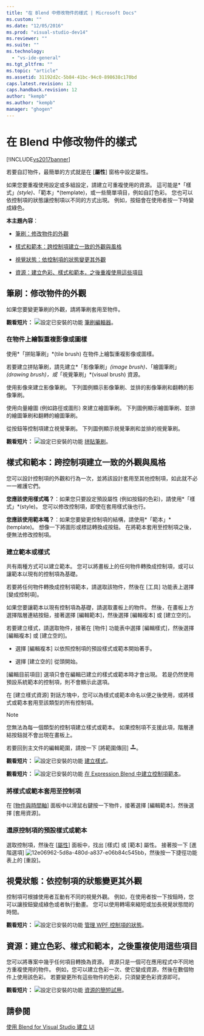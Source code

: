 ```yaml
---
title: "在 Blend 中修改物件的樣式 | Microsoft Docs"
ms.custom: ""
ms.date: "12/05/2016"
ms.prod: "visual-studio-dev14"
ms.reviewer: ""
ms.suite: ""
ms.technology: 
  - "vs-ide-general"
ms.tgt_pltfrm: ""
ms.topic: "article"
ms.assetid: 31192d2c-5b84-41bc-94c0-898638c170bd
caps.latest.revision: 12
caps.handback.revision: 12
author: "kempb"
ms.author: "kempb"
manager: "ghogen"
---
```

# 在 Blend 中修改物件的樣式
[!INCLUDE[vs2017banner](../code-quality/includes/vs2017banner.md)]

若要自訂物件，最簡單的方式就是在 \[**屬性**\] 窗格中設定屬性。  
  
 如果您要重複使用設定或多組設定，請建立可重複使用的資源。  這可能是*「樣式」*\(style\)、*「範本」*\(template\)，或一些簡單項目，例如自訂色彩。  您也可以依控制項的狀態讓控制項以不同的方式出現。  例如，按鈕會在使用者按一下時變成綠色。  
  
 **本主題內容**：  
  
-   [筆刷：修改物件的外觀](#Brushes)  
  
-   [樣式和範本：跨控制項建立一致的外觀與風格](#Styles)  
  
-   [視覺狀態：依控制項的狀態變更其外觀](#Visual)  
  
-   [資源：建立色彩、樣式和範本，之後重複使用這些項目](#Resources)  
  
##  <a name="Brushes"></a> 筆刷：修改物件的外觀  
 如果您要變更筆刷的外觀，請將筆刷套用至物件。  
  
 **觀看短片：** ![設定已安裝的功能](../designers/media/bldadminconsoleinitialconfigicon.png "BldAdminConsoleInitialConfigIcon") [筆刷編輯器](http://www.popscreen.com/v/6A4mO/Microsoft-Expression-Blend-The-Brushes-Editor)。  
  
### 在物件上繪製重複影像或圖樣  
 使用*「拼貼筆刷」*\(tile brush\) 在物件上繪製重複影像或圖樣。  
  
 若要建立拼貼筆刷，請先建立*「影像筆刷」*\(image brush\)、*「繪圖筆刷」*\(drawing brush\)，或*「視覺筆刷」*\(visual brush\) 資源。  
  
 使用影像來建立影像筆刷。  下列圖例顯示影像筆刷、並排的影像筆刷和翻轉的影像筆刷。  
  
 使用向量繪圖 \(例如路徑或圖形\) 來建立繪圖筆刷。  下列圖例顯示繪圖筆刷、並排的繪圖筆刷和翻轉的繪圖筆刷。  
  
 從按鈕等控制項建立視覺筆刷。  下列圖例顯示視覺筆刷和並排的視覺筆刷。  
  
 **觀看短片：** ![設定已安裝的功能](../designers/media/bldadminconsoleinitialconfigicon.png "BldAdminConsoleInitialConfigIcon") [拼貼筆刷](http://www.popscreen.com/v/6A4iM/Microsoft-Expression-Blend-Tile-Brushes)。  
  
##  <a name="Styles"></a> 樣式和範本：跨控制項建立一致的外觀與風格  
 您可以設計控制項的外觀和行為一次，並將該設計套用至其他控制項，如此就不必一一維護它們。  
  
 **您應該使用樣式嗎？**：如果您只要設定預設屬性 \(例如按鈕的色彩\)，請使用*「樣式」*\(style\)。  您可以修改控制項，即使在套用樣式後也行。  
  
 **您應該使用範本嗎？**：如果您要變更控制項的結構，請使用*「範本」*\(template\)。  想像一下將圖形或標誌轉換成按鈕。  在將範本套用至控制項之後，便無法修改控制項。  
  
### 建立範本或樣式  
 共有兩種方式可以建立範本。  您可以將畫板上的任何物件轉換成控制項，或可以讓範本以現有的控制項為基礎。  
  
 若要將任何物件轉換成控制項範本，請選取該物件，然後在 \[工具\] 功能表上選擇 \[變成控制項\]。  
  
 如果您要讓範本以現有控制項為基礎，請選取畫板上的物件。  然後，在畫板上方選擇階層連結按鈕，接著選擇 \[編輯範本\]，然後選擇 \[編輯複本\] 或 \[建立空的\]。  
  
 若要建立樣式，請選取物件，接著在 \[物件\] 功能表中選擇 \[編輯樣式\]，然後選擇 \[編輯複本\] 或 \[建立空的\]。  
  
-   選擇 \[編輯複本\] 以依照控制項的預設樣式或範本開始著手。  
  
-   選擇 \[建立空的\] 從頭開始。  
  
 \[編輯目前項目\] 選項只會在編輯已建立的樣式或範本時才會出現。  若是仍然使用預設系統範本的控制項，則不會顯示此選項。  
  
 在 \[建立樣式資源\] 對話方塊中，您可以為樣式或範本命名以便之後使用，或將樣式或範本套用至該類型的所有控制項。  
  
> [!NOTE]
>  您無法為每一個類型的控制項建立樣式或範本。  如果控制項不支援此項，階層連結按鈕就不會出現在畫板上。  
>   
>  若要回到主文件的編輯範圍，請按一下 \[將範圍傳回\] ![](../designers/media/55844eb3-ed98-4f20-aa66-a6f5b23eeb2b.png "55844eb3\-ed98\-4f20\-aa66\-a6f5b23eeb2b")。  
  
 **觀看短片：** ![設定已安裝的功能](../designers/media/bldadminconsoleinitialconfigicon.png "BldAdminConsoleInitialConfigIcon") [建立樣式](http://www.microsoft.com/showcase/details.aspx?uuid=9b8e86e2-8e90-4d61-81af-fa5b5afb3e95)。  
  
 **觀看短片：** ![設定已安裝的功能](../designers/media/bldadminconsoleinitialconfigicon.png "BldAdminConsoleInitialConfigIcon") [在 Expression Blend 中建立控制項範本](http://msdn.microsoft.com/expression/cc263912.aspx)。  
  
### 將樣式或範本套用至控制項  
 在 \[[物件與時間軸](http://msdn.microsoft.com/zh-tw/135a5a5e-ec6d-4f38-8827-60e284cd5f57)\] 面板中以滑鼠右鍵按一下物件，接著選擇 \[編輯範本\]，然後選擇 \[套用資源\]。  
  
### 還原控制項的預設樣式或範本  
 選取控制項，然後在 \[[屬性](http://msdn.microsoft.com/zh-tw/135a5a5e-ec6d-4f38-8827-60e284cd5f57)\] 面板中，找出 \[樣式\] 或 \[範本\] 屬性。  接著按一下 \[進階選項\] ![](../designers/media/12e06962-5d8a-480d-a837-e06b84c545bb.png "12e06962\-5d8a\-480d\-a837\-e06b84c545bb")，然後按一下捷徑功能表上的 \[重設\]。  
  
##  <a name="Visual"></a> 視覺狀態：依控制項的狀態變更其外觀  
 控制項可根據使用者互動有不同的視覺外觀。  例如，在使用者按一下按鈕時，您可以讓按鈕變成綠色或者執行動畫。  您可以使用轉場來縮短或加長視覺狀態間的時間。  
  
 **觀看短片：** ![設定已安裝的功能](../designers/media/bldadminconsoleinitialconfigicon.png "BldAdminConsoleInitialConfigIcon") [管理 WPF 控制項的狀態](https://www.youtube.com/watch?v=m0PlkF5i6uw)。  
  
##  <a name="Resources"></a> 資源：建立色彩、樣式和範本，之後重複使用這些項目  
 您可以將專案中幾乎任何項目轉換為資源。  資源只是一個可在應用程式中不同地方重複使用的物件。  例如，您可以建立色彩一次、使它變成資源，然後在數個物件上使用該色彩。  若要變更所有這些物件的色彩，只須變更色彩資源即可。  
  
 **觀看短片：** ![設定已安裝的功能](../designers/media/bldadminconsoleinitialconfigicon.png "BldAdminConsoleInitialConfigIcon") [資源的簡短試用](http://www.popscreen.com/v/6A4k7/Microsoft-Expression-Blend-Brief-Touch-on-Resources)。  
  
## 請參閱  
 [使用 Blend for Visual Studio 建立 UI](../designers/creating-a-ui-by-using-blend-for-visual-studio.md)